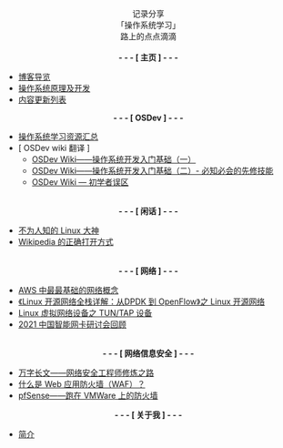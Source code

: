 


<center>记录分享<br> 「操作系统学习」<br> 路上的点点滴滴</center>

<br>

<center><strong> - - - [ 主页 ] - - - </strong></center>

- [博客导览](README.md)
- [操作系统原理及开发](os/)
- [内容更新列表](index_update.md)




<center><strong> - - - [ OSDev ] - - - </strong></center>

- [ 操作系统学习资源汇总 ](osdev/os-res_v1.0.md)  
- [ OSDev wiki 翻译 ]
    * [OSDev Wiki——操作系统开发入门基础（一）](osdev/OSDevWiki-BasicInformation-Introduction.md)
    * [OSDev Wiki——操作系统开发入门基础（二）- 必知必会的先修技能](osdev/OSDevWiki-Required_Knowledge.md)
    * [OSDev Wiki — 初学者误区](osdev/OSDevWiki-BeginnerMistakes.md)


<br>

<center><strong> - - - [ 闲话 ] - - - </strong></center>

- [ 不为人知的 Linux 大神 ](talking/20_facts_about_Linus_Torvalds.md)
- [ Wikipedia 的正确打开方式 ](talking/open_WikiPedia_in_correct_way.md)
  


<br>

<center><strong> - - - [ 网络 ] - - - </strong></center>

- [ AWS 中最最基础的网络概念 ](translate/net/basic_aws_network_concepts.md)
- [《Linux 开源网络全栈详解：从DPDK 到 OpenFlow》之 Linux 开源网络](translate/net/linux_opensource_network.md)
- [ Linux 虚拟网络设备之 TUN/TAP 设备 ](translate/net/linux_tun_tap.md)
- [2021 中国智能网卡研讨会回顾](translate/net/2021_SmartNIC_Conference.md)



<br>
<center><strong> - - - [ 网络信息安全 ] - - - </strong></center>


- [ 万字长文——网络安全工程师修炼之路 ](translate/cybersecurity/cybersecurity_career.md)
- [ 什么是 Web 应用防火墙（WAF）？ ](translate/cybersecurity/what_is_waf.md)
- [ pfSense——跑在 VMWare 上的防火墙 ](translate/cybersecurity/pfSense_firewall_on_VM.md)




<center><strong> - - - [ 关于我 ] - - - </strong></center>

- [简介](about/)

<!--- 自我教育/selfedu-->
<!--    * [如何更易获得有效帮助？· 困扰分析模板](cmty/hb_ask4help.md)-->
